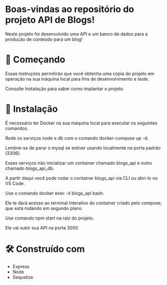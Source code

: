 # Boas-vindas ao repositório do projeto API de Blogs!

Neste projeto foi desenvolvido uma API e um banco de dados para a produção de conteúdo para um blog!

# 🚀 Começando
Essas instruções permitirão que você obtenha uma cópia do projeto em operação na sua máquina local para fins de desenvolvimento e teste.

Consulte Instalação para saber como implantar o projeto.

# 🔧 Instalação
É necessário ter Docker na sua máquina local para executar os seguintes comandos.

Rode os serviços node e db com o comando docker-compose up -d.

Lembre-se de parar o mysql se estiver usando localmente na porta padrão (3306).

Esses serviços irão inicializar um container chamado blogs_api e outro chamado blogs_api_db.

A partir daqui você pode rodar o container blogs_api via CLI ou abri-lo no VS Code.

Use o comando docker exec -it blogs_api bash.

Ele te dará acesso ao terminal interativo do container criado pelo compose, que está rodando em segundo plano.

Use comando npm start na raiz do projeto.

Ele vai subir sua API na porta 3000

# 🛠️ Construído com

* Express
* Node
* Sequelize
